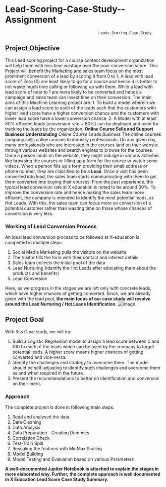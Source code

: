 # Lead-Scoring-Case-Study--Assignment
                                              Leads-Scoring-Case-Study 
## Project Objective 
This Lead scoring project for a course content development organization will help them with less time wastage over the poor conversion score. This Project will benefit the Marketing and sales team focus on the most prominent conversion of a lead by scoring it from 0 to 1. A lead with lead score of Zero (0) are least likely to go for a course and hence it is better to not waste much time calling or following up with them. While a lead with lead score of near to 1 are more likely to be converted and hence a campaign and sales team can invest time on their conversion. The main aims of this Machine Learning project are: 
    1.	To build a model wherein we can assign a lead score to each of the 
        leads such that the customers with higher lead score have a higher 
        conversion chance and the customers with lower lead score have a 
        lower conversion chance. 
    2.	A Model with at least 80% efficient leads (conversion rate ~ 80%) 
        can be deployed and used for tracking the leads by the 
        organization. 
**Online Course Sells and Support Business Understanding** 
*Online Course Leads Business*
The online courses company sells online courses to industry professionals. On any given day, many professionals who are interested in the courses land on their website through various websites and search engines to browse for the courses. 
Once a person lands on the website, they might indulge in various activities like browsing the courses or filling up a form for the course or watch some videos. When a person fills up a form providing their email address or phone number, they are classified to be a **Lead**. 
 Once a visit has been converted into lead, the sales team starts communicating with them to get them converted into buying their courses. From the past experience, the typical lead conversion rate at X education is noted to be around 30%. 
To improve the conversion rate and hence making the sales team more efficient, the company is intended to identify the most potential leads, as Hot Leads. With this, the sales team can focus more on conversion of a potential customer rather than wasting time on those whose chances of conversion is very less. 
### Working of Lead Conversion Process 
An ideal lead conversion process to be followed at X-education is completed in multiple steps:  
   1.	Social Media Marketing pulls the visitors on the website 
   2.	The Visitor fills the form with their contact and interest details 
   3.	Sales team collects the initial pool of the data 
   4.	Lead Nurturing (Identify the Hot Leads after educating them about the 
      products and benefits) 
   5.	Lead Conversion
      
Here, as we progress in the stages we are left only with concrete leads, which have higher chances of getting converted. Since, we are already given with the lead pool, **the main focus of our case study will revolve around the Lead Nurturing / Hot Leads Identification.**
![image](https://github.com/user-attachments/assets/ead4c2b9-fc5e-4132-8674-e440230a208b)

  
## Project Goal 
With this Case study, we will try: 
   1.	Build a Logistic Regression model to assign a lead score between 0 
      and 100 to each of the leads which can be used by the company to 
      target potential leads. A higher score means higher chances of 
      getting converted and vice-versa. 
   2.	Identify the challenges and strategy to overcome them. The model 
      should be self-adjusting to identify such challenges and overcome 
      them as and when required in the future. 
   3.	Present the recommendations to better on identification and 
      conversion on their merit.
     	
### Approach 
The complete project is done in following main steps. 
   1.	Read and analysed the data 
   2.	Data Cleaning 
   3.	Data Analysis 
   4.	Data Preparation - Creating Dummies 
   5.	Correlation Check 
   6.	Test-Train Split 
   7.	Rescaling the features with MinMax Scaling 
   8.	Model Building 
   9.	Model Testing and Evaluation based on various Parameters
       
**A well-documented Jupiter Notebook is attached to explain the stages in more elaborated way. 
Further, the complete approach is well documented in X Education Lead Score Case Study Summary.**
